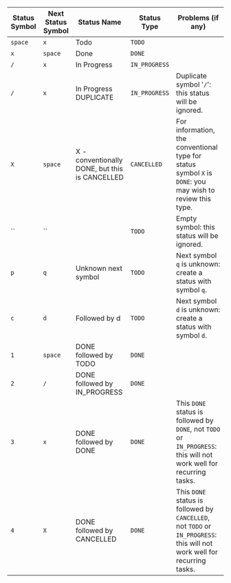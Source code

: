 | Status Symbol | Next Status Symbol | Status Name | Status Type | Problems (if any) |
| ----- | ----- | ----- | ----- | ----- |
| `space` | `x` | Todo | `TODO` |  |
| `x` | `space` | Done | `DONE` |  |
| `/` | `x` | In Progress | `IN_PROGRESS` |  |
| `/` | `x` | In Progress DUPLICATE | `IN_PROGRESS` | Duplicate symbol '`/`': this status will be ignored. |
| `X` | `space` | X - conventionally DONE, but this is CANCELLED | `CANCELLED` | For information, the conventional type for status symbol `X` is `DONE`: you may wish to review this type. |
| `` | `` |  | `TODO` | Empty symbol: this status will be ignored. |
| `p` | `q` | Unknown next symbol | `TODO` | Next symbol `q` is unknown: create a status with symbol `q`. |
| `c` | `d` | Followed by d | `TODO` | Next symbol `d` is unknown: create a status with symbol `d`. |
| `1` | `space` | DONE followed by TODO | `DONE` |  |
| `2` | `/` | DONE followed by IN_PROGRESS | `DONE` |  |
| `3` | `x` | DONE followed by DONE | `DONE` | This `DONE` status is followed by `DONE`, not `TODO` or `IN_PROGRESS`: this will not work well for recurring tasks. |
| `4` | `X` | DONE followed by CANCELLED | `DONE` | This `DONE` status is followed by `CANCELLED`, not `TODO` or `IN_PROGRESS`: this will not work well for recurring tasks. |
